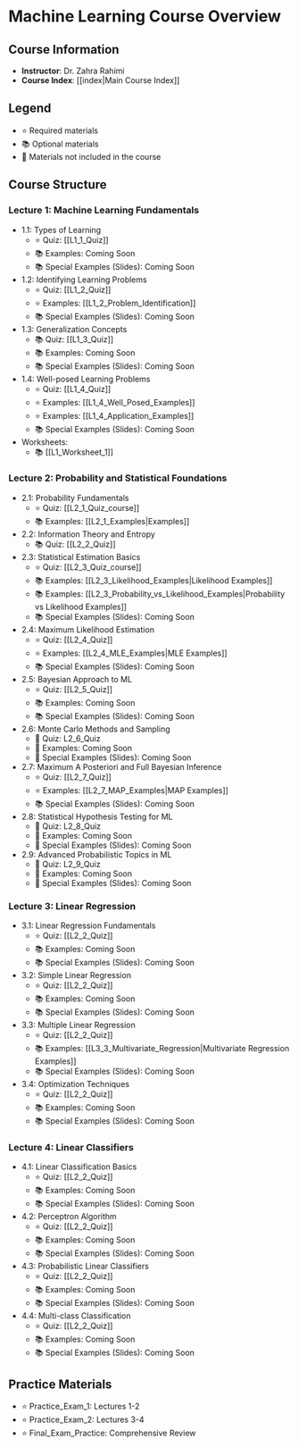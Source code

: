 # Machine Learning Course Overview

## Course Information
- **Instructor**: Dr. Zahra Rahimi
- **Course Index**: [[index|Main Course Index]]

## Legend
- ⭐ Required materials
- 📚 Optional materials
- 🚫 Materials not included in the course

## Course Structure

### Lecture 1: Machine Learning Fundamentals
- 1.1: Types of Learning
  - ⭐ Quiz: [[L1_1_Quiz]]
  - 📚 Examples: Coming Soon
  - 📚 Special Examples (Slides): Coming Soon
- 1.2: Identifying Learning Problems
  - ⭐ Quiz: [[L1_2_Quiz]]
  - ⭐ Examples: [[L1_2_Problem_Identification]]
  - 📚 Special Examples (Slides): Coming Soon
- 1.3: Generalization Concepts
  - 📚 Quiz: [[L1_3_Quiz]]
  - 📚 Examples: Coming Soon
  - 📚 Special Examples (Slides): Coming Soon
- 1.4: Well-posed Learning Problems
  - ⭐ Quiz: [[L1_4_Quiz]]
  - ⭐ Examples: [[L1_4_Well_Posed_Examples]]
  - ⭐ Examples: [[L1_4_Application_Examples]]
  - 📚 Special Examples (Slides): Coming Soon
- Worksheets:
  - 📚 [[L1_Worksheet_1]]

### Lecture 2: Probability and Statistical Foundations
- 2.1: Probability Fundamentals
  - ⭐ Quiz: [[L2_1_Quiz_course]]
  - 📚 Examples: [[L2_1_Examples|Examples]]
- 2.2: Information Theory and Entropy
  - 📚 Quiz: [[L2_2_Quiz]]
- 2.3: Statistical Estimation Basics
  - ⭐ Quiz: [[L2_3_Quiz_course]]
  - 📚 Examples: [[L2_3_Likelihood_Examples|Likelihood Examples]]
  - 📚 Examples: [[L2_3_Probability_vs_Likelihood_Examples|Probability vs Likelihood Examples]]
  - 📚 Special Examples (Slides): Coming Soon
- 2.4: Maximum Likelihood Estimation
  - ⭐ Quiz: [[L2_4_Quiz]]
  - ⭐ Examples: [[L2_4_MLE_Examples|MLE Examples]]
  - 📚 Special Examples (Slides): Coming Soon
- 2.5: Bayesian Approach to ML
  - ⭐ Quiz: [[L2_5_Quiz]]
  - 📚 Examples: Coming Soon
  - 📚 Special Examples (Slides): Coming Soon
- 2.6: Monte Carlo Methods and Sampling
  - 🚫 Quiz: L2_6_Quiz
  - 🚫 Examples: Coming Soon
  - 🚫 Special Examples (Slides): Coming Soon
- 2.7: Maximum A Posteriori and Full Bayesian Inference
  - ⭐ Quiz: [[L2_7_Quiz]]
  - ⭐ Examples: [[L2_7_MAP_Examples|MAP Examples]]
  - 📚 Special Examples (Slides): Coming Soon
- 2.8: Statistical Hypothesis Testing for ML
  - 🚫 Quiz: L2_8_Quiz
  - 🚫 Examples: Coming Soon
  - 🚫 Special Examples (Slides): Coming Soon
- 2.9: Advanced Probabilistic Topics in ML
  - 🚫 Quiz: L2_9_Quiz
  - 🚫 Examples: Coming Soon
  - 🚫 Special Examples (Slides): Coming Soon

### Lecture 3: Linear Regression
- 3.1: Linear Regression Fundamentals
  - ⭐ Quiz: [[L2_2_Quiz]]
  - 📚 Examples: Coming Soon
  - 📚 Special Examples (Slides): Coming Soon
- 3.2: Simple Linear Regression
  - ⭐ Quiz: [[L2_2_Quiz]]
  - 📚 Examples: Coming Soon
  - 📚 Special Examples (Slides): Coming Soon
- 3.3: Multiple Linear Regression
  - ⭐ Quiz: [[L2_2_Quiz]]
  - 📚 Examples: [[L3_3_Multivariate_Regression|Multivariate Regression Examples]]
  - 📚 Special Examples (Slides): Coming Soon
- 3.4: Optimization Techniques
  - ⭐ Quiz: [[L2_2_Quiz]]
  - 📚 Examples: Coming Soon
  - 📚 Special Examples (Slides): Coming Soon

### Lecture 4: Linear Classifiers
- 4.1: Linear Classification Basics
  - ⭐ Quiz: [[L2_2_Quiz]]
  - 📚 Examples: Coming Soon
  - 📚 Special Examples (Slides): Coming Soon
- 4.2: Perceptron Algorithm
  - ⭐ Quiz: [[L2_2_Quiz]]
  - 📚 Examples: Coming Soon
  - 📚 Special Examples (Slides): Coming Soon
- 4.3: Probabilistic Linear Classifiers
  - ⭐ Quiz: [[L2_2_Quiz]]
  - 📚 Examples: Coming Soon
  - 📚 Special Examples (Slides): Coming Soon
- 4.4: Multi-class Classification
  - ⭐ Quiz: [[L2_2_Quiz]]
  - 📚 Examples: Coming Soon
  - 📚 Special Examples (Slides): Coming Soon

## Practice Materials
- ⭐ Practice_Exam_1: Lectures 1-2
- ⭐ Practice_Exam_2: Lectures 3-4
- ⭐ Final_Exam_Practice: Comprehensive Review